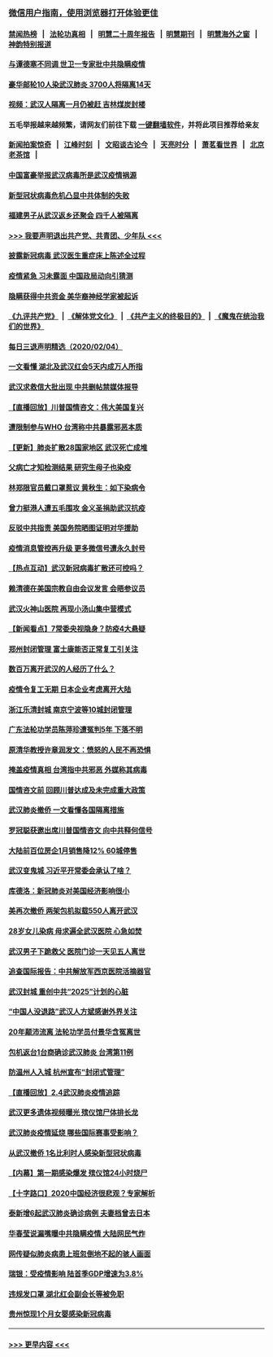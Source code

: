 ### [微信用户指南，使用浏览器打开体验更佳](https://github.com/gfw-breaker/banned-news1/blob/master/indexes/wechat-guide.md?t=0)
#### [禁闻热榜](热点新闻.md?t=0)  &nbsp;&nbsp;|&nbsp;&nbsp; [法轮功真相](https://github.com/gfw-breaker/truth/blob/master/README.md?t=0) &nbsp;&nbsp;|&nbsp;&nbsp; [明慧二十周年报告](https://github.com/gfw-breaker/mh-reports/blob/master/README.md?t=0) &nbsp;&nbsp;|&nbsp;&nbsp;[明慧期刊](https://github.com/gfw-breaker/mh-qikan) &nbsp;&nbsp;|&nbsp;&nbsp; [明慧海外之窗](https://github.com/gfw-breaker/mh-news/blob/master/README.md?t=0) &nbsp;&nbsp;|&nbsp;&nbsp; [神韵特别报道](https://github.com/gfw-breaker/mh-news/blob/master/shenyun.md?t=0)
#### [与谭德塞不同调 世卫一专家批中共隐瞒疫情](../pages/nsc413/n11845278.md?t=02051601) 
#### [豪华邮轮10人染武汉肺炎 3700人将隔离14天](../pages/nsc413/n11845543.md?t=02051601) 
#### [视频：武汉人隔离一月仍被赶 吉林煤炭封楼](../pages/nsc413/n11845570.md?t=02051601) 
#### 五毛举报越来越频繁，请网友们前往下载 [一键翻墙软件](https://github.com/gfw-breaker/ssr-accounts)，并将此项目推荐给亲友
#### [新闻拍案惊奇](https://github.com/gfw-breaker/banned-news1/blob/master/pages/link4.md) &nbsp;&nbsp;|&nbsp;&nbsp; [江峰时刻](https://github.com/gfw-breaker/banned-news1/blob/master/pages/link4.md) &nbsp;&nbsp;|&nbsp;&nbsp; [文昭谈古论今](https://github.com/gfw-breaker/banned-news1/blob/master/pages/link4.md) &nbsp;&nbsp;|&nbsp;&nbsp; [天亮时分](https://github.com/gfw-breaker/banned-news1/blob/master/pages/link4.md) &nbsp;&nbsp;|&nbsp;&nbsp; [萧茗看世界](https://github.com/gfw-breaker/banned-news1/blob/master/pages/link4.md) &nbsp;&nbsp;|&nbsp;&nbsp; [北京老茶馆](https://github.com/gfw-breaker/banned-news1/blob/master/pages/link4.md) &nbsp;&nbsp;|&nbsp;&nbsp; 
#### [中国富豪举报武汉病毒所是武汉疫情祸源](../pages/nsc413/n11844943.md?t=02051601) 
#### [新型冠状病毒危机凸显中共体制的失败](../pages/nsc413/n11844970.md?t=02051601) 
#### [福建男子从武汉返乡还聚会 四千人被隔离](../pages/nsc413/n11845352.md?t=02051601) 
#### [>>> 我要声明退出共产党、共青团、少年队 <<<](https://github.com/begood0513/goodnews/blob/master/quit/letter.md) 
#### [披露新冠病毒 武汉医生重症床上陈述全过程](../pages/nsc413/n11845150.md?t=02051601) 
#### [疫情紧急 习未露面 中国政局动向引猜测](../pages/nsc413/n11845224.md?t=02051601) 
#### [隐瞒获得中共资金 美华裔神经学家被起诉](../pages/nsc413/n11844879.md?t=02051601) 
#### [《九评共产党》](https://github.com/begood0513/9ping.md/blob/master/README.md) &nbsp;|&nbsp; [《解体党文化》](../../../../jtdwh.md/blob/master/README.md)  &nbsp;|&nbsp; [《共产主义的终极目的》](../../../../gczydzjmd.md/blob/master/README.md) &nbsp;|&nbsp; [《魔鬼在统治我们的世界》](../../../../mgztzwmdsj.md/blob/master/README.md) 
#### [每日三退声明精选（2020/02/04）](../pages/nsc413/n11845335.md?t=02051601) 
#### [一文看懂 湖北及武汉红会5天内成万人所指](../pages/nsc413/n11844315.md?t=02051601) 
#### [武汉求救信大批出现 中共删帖禁媒体报导](../pages/nsc413/n11845064.md?t=02051601) 
#### [【直播回放】川普国情咨文：伟大美国复兴](../pages/nsc413/n11842079.md?t=02051601) 
#### [遭限制参与WHO 台湾称中共暴露邪恶本质](../pages/nsc413/n11844351.md?t=02051601) 
#### [【更新】肺炎扩散28国家地区 武汉死亡成堆](../pages/nsc413/n11801312.md?t=02051601) 
#### [父病亡才知检测结果 研究生母子也染疫](../pages/nsc413/n11845059.md?t=02051601) 
#### [林郑限官员戴口罩惹议 黄秋生：如下染病令](../pages/nsc413/n11844529.md?t=02051601) 
#### [曾力挺港人遭五毛围攻 金义圣捐助武汉抗疫](../pages/nsc413/n11844707.md?t=02051601) 
#### [反驳中共指责 美国务院晒图证明对华援助](../pages/nsc413/n11844859.md?t=02051601) 
#### [疫情消息管控再升级 更多微信号遭永久封号](../pages/nsc413/n11844902.md?t=02051601) 
#### [【热点互动】武汉新冠病毒扩散还可控吗？](../pages/nsc413/n11844750.md?t=02051601) 
#### [赖清德在美国宗教自由会议发言 会晤参议员](../pages/nsc413/n11844836.md?t=02051601) 
#### [武汉火神山医院 再现小汤山集中营模式](../pages/nsc413/n11844763.md?t=02051601) 
#### [【新闻看点】7常委央视隐身？防疫4大悬疑](../pages/nsc413/n11844611.md?t=02051601) 
#### [郑州封闭管理 富士康能否正常复工引关注](../pages/nsc413/n11844727.md?t=02051601) 
#### [数百万离开武汉的人经历了什么？](../pages/nsc413/n11844742.md?t=02051601) 
#### [疫情令复工无期  日本企业考虑离开大陆](../pages/nsc413/n11844585.md?t=02051601) 
#### [浙江乐清封城 南京宁波等10城封闭管理](../pages/nsc413/n11844464.md?t=02051601) 
#### [广东法轮功学员陈萍珍遭冤判5年 下落不明](../pages/nsc413/n11844088.md?t=02051601) 
#### [原清华教授许章润发文：愤怒的人民不再恐惧](../pages/nsc413/n11844347.md?t=02051601) 
#### [掩盖疫情真相 台湾指中共邪恶 外媒称其病毒](../pages/nsc413/n11844401.md?t=02051601) 
#### [国情咨文前 回顾川普达成及未完成重大政策](../pages/nsc413/n11844581.md?t=02051601) 
#### [武汉肺炎撤侨 一文看懂各国隔离措施](../pages/nsc413/n11844216.md?t=02051601) 
#### [罗冠聪获邀出席川普国情咨文 向中共释何信号](../pages/nsc413/n11844355.md?t=02051601) 
#### [大陆前百位房企1月销售降12% 60城停售](../pages/nsc413/n11844398.md?t=02051601) 
#### [武汉变鬼城 习近平开常委会承认了啥？](../pages/nsc413/n11844218.md?t=02051601) 
#### [库德洛：新冠肺炎对美国经济影响很小](../pages/nsc413/n11844418.md?t=02051601) 
#### [美再次撤侨 两架包机拟载550人离开武汉](../pages/nsc413/n11844407.md?t=02051601) 
#### [28岁女儿染病 母求遍全武汉医院 心急如焚](../pages/nsc413/n11844302.md?t=02051601) 
#### [武汉男子下跪救父 医院门诊一天见五人离世](../pages/nsc413/n11844073.md?t=02051601) 
#### [追查国际报告：中共解放军西京医院活摘器官](../pages/nsc413/n11838359.md?t=02051601) 
#### [武汉封城 重创中共“2025”计划的心脏](../pages/nsc413/n11843972.md?t=02051601) 
#### [“中国人没退路”武汉人方斌感谢外界关注](../pages/nsc413/n11843517.md?t=02051601) 
#### [20年颠沛流离 法轮功学员付景华含冤离世](../pages/nsc413/n11841986.md?t=02051601) 
#### [包机返台1台商确诊武汉肺炎 台湾第11例](../pages/nsc413/n11844182.md?t=02051601) 
#### [防温州人入城 杭州宣布“封闭式管理”](../pages/nsc413/n11844139.md?t=02051601) 
#### [【直播回放】2.4武汉肺炎疫情追踪](../pages/nsc413/n11844032.md?t=02051601) 
#### [武汉更多遗体视频曝光 殡仪馆尸体排长龙](../pages/nsc413/n11844057.md?t=02051601) 
#### [武汉肺炎疫情延烧 哪些国际赛事受影响？](../pages/nsc413/n11843958.md?t=02051601) 
#### [从武汉撤侨 1名比利时人感染新型冠状病毒](../pages/nsc413/n11843977.md?t=02051601) 
#### [【内幕】第一期感染爆发 殡仪馆24小时烧尸](../pages/nsc413/n11843944.md?t=02051601) 
#### [【十字路口】2020中国经济很悲观？专家解析](../pages/nsc413/n11842696.md?t=02051601) 
#### [泰新增6起武汉肺炎确诊病例 夫妻档曾去日本](../pages/nsc413/n11843900.md?t=02051601) 
#### [华春莹说漏嘴曝中共隐瞒疫情 大陆网民气炸](../pages/nsc413/n11843863.md?t=02051601) 
#### [网传疑似肺炎病患上班忽倒地不起的骇人画面](../pages/nsc413/n11843789.md?t=02051601) 
#### [瑞银：受疫情影响 陆首季GDP增速为3.8%](../pages/nsc413/n11843264.md?t=02051601) 
#### [违规发口罩 湖北红会副会长等被免职](../pages/nsc413/n11843531.md?t=02051601) 
#### [贵州惊现1个月女婴感染新冠病毒](../pages/nsc413/n11843443.md?t=02051601) 

----
#### [ >>> 更早内容 <<< ](../indexes/nsc413-earlier.md)
